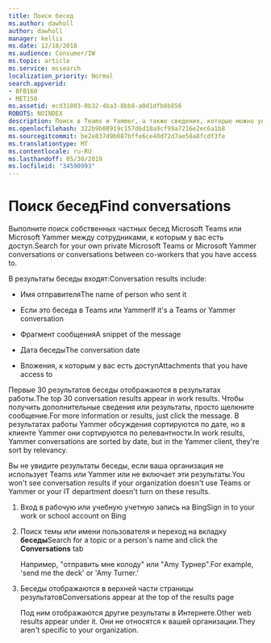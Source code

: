 ```yaml
---
title: Поиск бесед
ms.author: dawholl
author: dawholl
manager: kellis
ms.date: 12/18/2018
ms.audience: Consumer/IW
ms.topic: article
ms.service: mssearch
localization_priority: Normal
search.appverid:
- BFB160
- MET150
ms.assetid: ecd31803-0b32-4ba3-8bb8-a0d1dfb8b856
ROBOTS: NOINDEX
description: Поиск в Teams и Yammer, а также сведения, которые можно увидеть, с помощью Microsoft Search.
ms.openlocfilehash: 322b9b08919c157d6d18a9cf99a7216e2ec6a1b8
ms.sourcegitcommit: be2e837d9b087bffe6ce40d72d7ae58a8fcdf3fe
ms.translationtype: MT
ms.contentlocale: ru-RU
ms.lasthandoff: 05/30/2019
ms.locfileid: "34590993"
---
```

# <a name="find-conversations"></a><span data-ttu-id="473d7-103">Поиск бесед</span><span class="sxs-lookup"><span data-stu-id="473d7-103">Find conversations</span></span>

<span data-ttu-id="473d7-104">Выполните поиск собственных частных бесед Microsoft Teams или Microsoft Yammer между сотрудниками, к которым у вас есть доступ.</span><span class="sxs-lookup"><span data-stu-id="473d7-104">Search for your own private Microsoft Teams or Microsoft Yammer conversations or conversations between co-workers that you have access to.</span></span>
  
<span data-ttu-id="473d7-105">В результаты беседы входят:</span><span class="sxs-lookup"><span data-stu-id="473d7-105">Conversation results include:</span></span>
  
- <span data-ttu-id="473d7-106">Имя отправителя</span><span class="sxs-lookup"><span data-stu-id="473d7-106">The name of person who sent it</span></span>
    
- <span data-ttu-id="473d7-107">Если это беседа в Teams или Yammer</span><span class="sxs-lookup"><span data-stu-id="473d7-107">If it's a Teams or Yammer conversation</span></span>
    
- <span data-ttu-id="473d7-108">Фрагмент сообщения</span><span class="sxs-lookup"><span data-stu-id="473d7-108">A snippet of the message</span></span>
    
- <span data-ttu-id="473d7-109">Дата беседы</span><span class="sxs-lookup"><span data-stu-id="473d7-109">The conversation date</span></span>
    
- <span data-ttu-id="473d7-110">Вложения, к которым у вас есть доступ</span><span class="sxs-lookup"><span data-stu-id="473d7-110">Attachments that you have access to</span></span>
    
<span data-ttu-id="473d7-111">Первые 30 результатов беседы отображаются в результатах работы.</span><span class="sxs-lookup"><span data-stu-id="473d7-111">The top 30 conversation results appear in work results.</span></span> <span data-ttu-id="473d7-112">Чтобы получить дополнительные сведения или результаты, просто щелкните сообщение.</span><span class="sxs-lookup"><span data-stu-id="473d7-112">For more information or results, just click the message.</span></span> <span data-ttu-id="473d7-113">В результатах работы Yammer обсуждения сортируются по дате, но в клиенте Yammer они сортируются по релевантности.</span><span class="sxs-lookup"><span data-stu-id="473d7-113">In work results, Yammer conversations are sorted by date, but in the Yammer client, they're sort by relevancy.</span></span>
  
<span data-ttu-id="473d7-114">Вы не увидите результаты беседы, если ваша организация не использует Teams или Yammer или не включает эти результаты.</span><span class="sxs-lookup"><span data-stu-id="473d7-114">You won't see conversation results if your organization doesn't use Teams or Yammer or your IT department doesn't turn on these results.</span></span>
  
1. <span data-ttu-id="473d7-115">Вход в рабочую или учебную учетную запись на Bing</span><span class="sxs-lookup"><span data-stu-id="473d7-115">Sign in to your work or school account on Bing</span></span>
    
2. <span data-ttu-id="473d7-116">Поиск темы или имени пользователя и переход на вкладку **беседы**</span><span class="sxs-lookup"><span data-stu-id="473d7-116">Search for a topic or a person's name and click the **Conversations** tab</span></span> 
    
    <span data-ttu-id="473d7-117">Например, "отправить мне колоду" или "Amy Турнер".</span><span class="sxs-lookup"><span data-stu-id="473d7-117">For example, 'send me the deck' or 'Amy Turner.'</span></span>
    
3. <span data-ttu-id="473d7-118">Беседы отображаются в верхней части страницы результатов</span><span class="sxs-lookup"><span data-stu-id="473d7-118">Conversations appear at the top of the results page</span></span>
    
    <span data-ttu-id="473d7-119">Под ним отображаются другие результаты в Интернете.</span><span class="sxs-lookup"><span data-stu-id="473d7-119">Other web results appear under it.</span></span> <span data-ttu-id="473d7-120">Они не относятся к вашей организации.</span><span class="sxs-lookup"><span data-stu-id="473d7-120">They aren't specific to your organization.</span></span>
    


